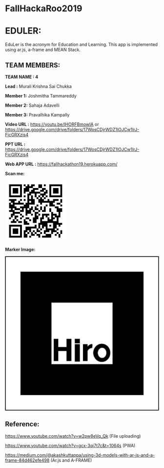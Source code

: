 # FallHackaRoo2019
# EDULER:

  EduLer is the acronym for Education and Learning. This app is implemented using ar.js, a-frame and MEAN Stack. 

## TEAM MEMBERS:

**TEAM NAME : 4**

**Lead :** Murali Krishna Sai Chukka 

**Member 1:** Joshmitha Tammareddy

**Member 2:** Sahaja Adavelli   

**Member 3:** Pravalhika Kampally 

**Video URL :** https://youtu.be/IHORFBmowIA or https://drive.google.com/drive/folders/17WosCDjrWDZ1IOJCw1IrJ-FjcGRXzis4

**PPT URL :** https://drive.google.com/drive/folders/17WosCDjrWDZ1IOJCw1IrJ-FjcGRXzis4

**Web APP URL :** https://fallhackathon19.herokuapp.com/

**Scan me:**

![Demo](https://github.com/chkrish9/FallHackaRoo2019/blob/master/Screenshots/QRCode.png)

**Marker Image:**

![Marker](https://github.com/chkrish9/FallHackaRoo2019/blob/master/Screenshots/hiro.png)

## Reference:

https://www.youtube.com/watch?v=w2pw8eVq_Qk (File uploading)

https://www.youtube.com/watch?v=gcx-3qi7t7c&t=1064s (PWA)

https://medium.com/@akashkuttappa/using-3d-models-with-ar-js-and-a-frame-84d462efe498 (Ar.js and A-FRAME)
